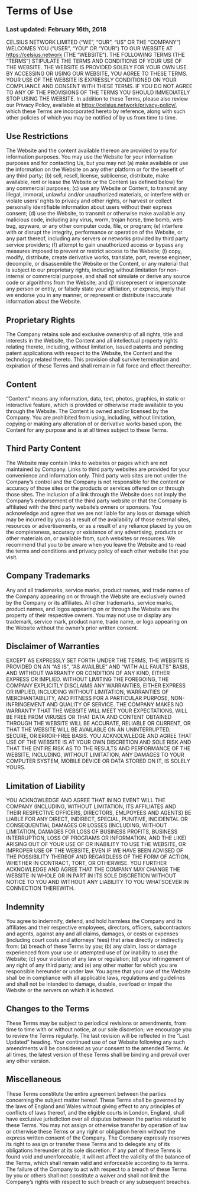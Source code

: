 # Terms of Use
### Last updated: February 16th, 2018

CELSIUS NETWORK LIMITED (“WE”, “OUR”, “US” OR THE “COMPANY”) WELCOMES YOU (“USER”, “YOU” OR “YOUR”) TO OUR WEBSITE AT https://celsius.network (THE “WEBSITE”).  THE FOLLOWING TERMS (THE “TERMS”) STIPULATE THE TERMS AND CONDITIONS OF YOUR USE OF THE WEBSITE. THE WEBSITE IS PROVIDED SOLELY FOR YOUR OWN USE. BY ACCESSING OR USING OUR WEBSITE, YOU AGREE TO THESE TERMS. YOUR USE OF THE WEBSITE IS EXPRESSLY CONDITIONED ON YOUR COMPLIANCE AND CONSENT WITH THESE TERMS. IF YOU DO NOT AGREE TO ANY OF THE PROVISIONS OF THE TERMS YOU SHOULD IMMEDIATELY STOP USING THE WEBSITE.
In addition to these Terms, please also review our Privacy Policy, available at https://celsius.network/privacy-policy/, which these Terms are incorporated hereto by reference, along with such other policies of which you may be notified of by us from time to time.

## Use Restrictions
The Website and the content available thereon are provided to you for information purposes. You may use the Website for your information purposes and for contacting Us, but you may not (a) make available or use the information on the Website on any other platform or for the benefit of any third party; (b) sell, resell, license, sublicense, distribute, make available, rent or lease the Website or the Content (as defined below) for any commercial purposes; (c) use any Website or Content, to transmit any illegal, immoral, unlawful and/or unauthorized materials, or interfere with or violate users’ rights to privacy and other rights, or harvest or collect personally identifiable information about users without their express consent; (d) use the Website, to transmit or otherwise make available any malicious code, including any virus, worm, trojan horse, time bomb, web bug, spyware, or any other computer code, file, or program; (e) interfere with or disrupt the integrity, performance or operation of the Website, or any part thereof, including any servers or networks provided by third party service providers; (f) attempt to gain unauthorized access or bypass any measures imposed to prevent or restrict access to the Website; (i) copy, modify, distribute, create derivative works, translate, port, reverse engineer, decompile, or disassemble the Website or the Content, or any material that is subject to our proprietary rights, including without limitation for non-internal or commercial purpose, and shall not simulate or derive any source code or algorithms from the Website; and (j) misrepresent or impersonate any person or entity, or falsely state your affiliation, or express, imply that we endorse you in any manner, or represent or distribute inaccurate information about the Website.

## Proprietary Rights
The Company retains sole and exclusive ownership of all rights, title and interests in the Website, the Content and all intellectual property rights relating thereto, including, without limitation, issued patents and pending patent applications with respect to the Website, the Content and the technology related thereto. This provision shall survive termination and expiration of these Terms and shall remain in full force and effect thereafter.

## Content
“Content” means any information, data, text, photos, graphics, in static or interactive feature, which is provided or otherwise made available to you through the Website. The Content is owned and/or licensed by the Company. You are prohibited from using, including, without limitation, copying or making any alteration of or derivative works based upon, the Content for any purpose and is at all times subject to these Terms.

## Third Party Content
The Website may contain links to websites or pages which are not maintained by Company. Links to third party websites are provided for your convenience and information only. Third party web sites are not under the Company’s control and the Company is not responsible for the content or accuracy of those sites or the products or services offered on or through those sites. The inclusion of a link through the Website does not imply the Company’s endorsement of the third party website or that the Company is affiliated with the third party website’s owners or sponsors. You acknowledge and agree that we are not liable for any loss or damage which may be incurred by you as a result of the availability of those external sites, resources or advertisements, or as a result of any reliance placed by you on the completeness, accuracy or existence of any advertising, products or other materials on, or available from, such websites or resources. We recommend that you to be aware when you leave the Website and to read the terms and conditions and privacy policy of each other website that you visit.


## Company Trademarks
Any and all trademarks, service marks, product names, and trade names of the Company appearing on or through the Website are exclusively owned by the Company or its affiliates. All other trademarks, service marks, product names, and logos appearing on or through the Website are the property of their respective owners. You may not use or display any trademark, service mark, product name, trade name, or logo appearing on the Website without the owner’s prior written consent.

## Disclaimer of Warranties
EXCEPT AS EXPRESSLY SET FORTH UNDER THE TERMS, THE WEBSITE IS PROVIDED ON AN “AS IS”, “AS AVAILBLE” AND “WITH ALL FAULTS” BASIS, AND WITHOUT WARRANTY OR CONDITION OF ANY KIND, EITHER EXPRESS OR IMPLIED. WITHOUT LIMITING THE FOREGOING, THE COMPANY EXPLICITLY DISCLAIMS ANY WARRANTIES, EITHER EXPRESS OR IMPLIED, INCLUDING WITHOUT LIMITATION, WARRANTIES OF MERCHANTABILITY, AND FITNESS FOR A PARTICULAR PURPOSE, NON-INFRINGEMENT AND QUALITY OF SERVICE. THE COMPANY MAKES NO WARRANTY THAT THE WEBSITE WILL MEET YOUR EXPECTATIONS, WILL BE FREE FROM VIRUSES OR THAT DATA AND CONTENT OBTAINED THROUGH THE WEBSITE WILL BE ACCURATE, RELIABLE OR CURRENT, OR THAT THE WEBSITE WILL BE AVAILABLE ON AN UNINTERRUPTED, SECURE, OR ERROR-FREE BASIS. YOU ACKNOLWLEDGE AND AGREE THAT USE OF THE WEBSITE IS AT YOUR OWN DISCRETION AND SOLE RISK AND THAT THE ENTIRE RISK AS TO THE RESULTS AND PERFORMANCE OF THE WEBSITE, INCLUDING, WITHOUT LIMITATION, ANY DAMAGES TO YOUR COMPUTER SYSTEM, MOBILE DEVICE OR DATA STORED ON IT, IS SOLELY YOURS.

## Limitation of Liability
YOU ACKNOWLEDGE AND AGREE THAT IN NO EVENT WILL THE COMPANY (INCLUDING, WITHOUT LIMITATION, ITS AFFILIATES AND THEIR RESPECTIVE OFFICERS, DIRECTORS, EMLPOYEES AND AGENTS) BE LIABLE FOR ANY DIRECT, INDIRECT, SPECIAL, PUNITIVE, INCIDENTAL OR CONSEQUENTIAL DAMAGES OR LOSSES (INCLUDING, WITHOUT LIMITATION, DAMAGES FOR LOSS OF BUSINESS PROFITS, BUSINESS INTERRUPTION, LOSS OF PROGRAMS OR INFORMATION, AND THE LIKE) ARISING OUT OF YOUR USE OF OR INABILITY TO USE THE WEBSITE, OR IMPROPER USE OF THE WEBSITE, EVEN IF WE HAVE BEEN ADVISED OF THE POSSIBILITY THEREOF AND REGARDLESS OF THE FORM OF ACTION, WHETHER IN CONTRACT, TORT, OR OTHERWISE. YOU FURTHER ACKNOWLEDGE AND AGREE THAT THE COMPANY MAY CHANGE THE WEBSITE IN WHOLE OR IN PART IN ITS SOLE DISCRETION WITHOUT NOTICE TO YOU AND WITHOUT ANY LIABILITY TO YOU WHATSOEVER IN CONNECTION THEREWITH.

## Indemnity
You agree to indemnify, defend, and hold harmless the Company and its affiliates and their respective  employees, directors, officers, subcontractors and agents, against any and all claims, damages, or costs or expenses (including court costs and attorneys’ fees) that arise directly or indirectly from: (a) breach of these Terms by you; (b) any claim, loss or damage experienced from your use or attempted use of (or inability to use) the  Website; (c) your violation of any law or regulation; (d) your infringement of any right of any third party; and (e) any other matter for which you are responsible hereunder or under law. You agree that your use of the Website shall be in compliance with all applicable laws, regulations and guidelines and shall not be intended to damage, disable, overload or impair the Website or the servers on which it is hosted.

## Changes to the Terms
These Terms may be subject to periodical revisions or amendments, from time to time with or without notice, at our sole discretion; we encourage you to review the Terms regularly. The last revision will be reflected in the “Last Updated” heading. Your continued use of our Website following any such amendments will be considered as your consent to the amended Terms. At all times, the latest version of these Terms shall be binding and prevail over any other version.

## Miscellaneous
These Terms constitute the entire agreement between the parties concerning the subject matter hereof. These Terms shall be governed by the laws of England and Wales without giving effect to any principles of conflicts of laws thereof, and the eligible courts in London, England, shall have exclusive jurisdiction over all disputes between the parties related to these Terms. You may not assign or otherwise transfer by operation of law or otherwise these Terms or any right or obligation herein without the express written consent of the Company. The Company expressly reserves its right to assign or transfer these Terms and to delegate any of its obligations hereunder at its sole discretion. If any part of these Terms is found void and unenforceable, it will not affect the validity of the balance of the Terms, which shall remain valid and enforceable according to its terms. The failure of the Company to act with respect to a breach of these Terms by you or others shall not constitute a waiver and shall not limit the Company’s rights with respect to such breach or any subsequent breaches.
